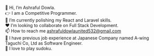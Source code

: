 :wave: Hi, I’m Ashraful Dowla. <br/>
:point_right: I am a Competitive Programmer. <br/>
:seedling: I’m currently polishing my React and Laravel skills. <br/>
:heart: I’m looking to collaborate on Full Stack Development. <br/>
:mailbox: How to reach me ashrafuldowlaunited532@gmail.com <br/>
:receipt: I have previous job experience at Japanese Company named A-wing Taguchi Co, Ltd as Software Engineer. <br/>
:game_die: I love to play sudoku. <br/>

